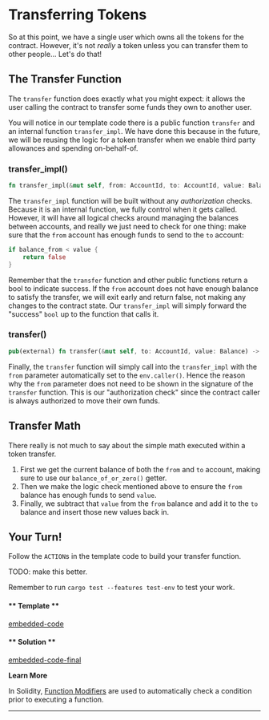Transferring Tokens
===

So at this point, we have a single user which owns all the tokens for the contract. However, it's not _really_ a token unless you can transfer them to other people... Let's do that!

## The Transfer Function

The `transfer` function does exactly what you might expect: it allows the user calling the contract to transfer some funds they own to another user.

You will notice in our template code there is a public function `transfer` and an internal function `transfer_impl`. We have done this because in the future, we will be reusing the logic for a token transfer when we enable third party allowances and spending on-behalf-of.

### transfer_impl()

```rust
fn transfer_impl(&mut self, from: AccountId, to: AccountId, value: Balance) -> bool {...}
```

The `transfer_impl` function will be built without any _authorization_ checks. Because it is an internal function, we fully control when it gets called. However, it will have all logical checks around managing the balances between accounts, and really we just need to check for one thing: make sure that the `from` account has enough funds to send to the `to` account:

```rust
if balance_from < value {
    return false
}
```

Remember that the `transfer` function and other public functions return a bool to indicate success. If the `from` account does not have enough balance to satisfy the transfer, we will exit early and return false, not making any changes to the contract state. Our `transfer_impl` will simply forward the "success" `bool` up to the function that calls it.

### transfer()

```rust
pub(external) fn transfer(&mut self, to: AccountId, value: Balance) -> bool {...}
```

Finally, the `transfer` function will simply call into the `transfer_impl` with the `from` parameter automatically set to the `env.caller()`. Hence the reason why the `from` parameter does not need to be shown in the signature of the `transfer` function. This is our "authorization check" since the contract caller is always authorized to move their own funds.

## Transfer Math

There really is not much to say about the simple math executed within a token transfer.

1. First we get the current balance of both the `from` and `to` account, making sure to use our `balance_of_or_zero()` getter.
2. Then we make the logic check mentioned above to ensure the `from` balance has enough funds to send `value`.
3. Finally, we subtract that `value` from the `from` balance and add it to the `to` balance and insert those new values back in.

## Your Turn!

Follow the `ACTION`s in the template code to build your transfer function.

TODO: make this better.

Remember to run `cargo test --features test-env` to test your work.

<!-- tabs:start -->

#### ** Template **

[embedded-code](./assets/2.2-template.rs ':include :type=code embed-template')

#### ** Solution **

[embedded-code-final](./assets/2.2-finished-code.rs ':include :type=code embed-final')

<!-- tabs:end -->

**Learn More**

In Solidity, [Function Modifiers](https://solidity.readthedocs.io/en/latest/contracts.html#function-modifiers) are used
to automatically check a condition prior to executing a function.

---
